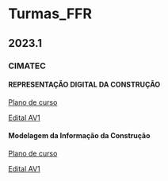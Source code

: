 # Turmas_FFR

## 2023.1

### CIMATEC

#### REPRESENTAÇÃO DIGITAL DA CONSTRUÇÃO

[Plano de curso](./2023.1/CIMATEC/Represetacao_digital_da_construcao/plano_rdc.md)

[Edital AV1](./2023.1/CIMATEC/Represetacao_digital_da_construcao/av1_edital_rdc.md)


#### Modelagem da Informação da Construção

[Plano de curso](./2023.1/CIMATEC/Modelagem_da_informacao_da_construcao/plano_mic.md)

[Edital AV1](./2023.1/CIMATEC/Modelagem_da_informacao_da_construcao/av1_edital_mic.md)


